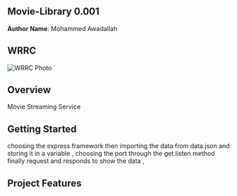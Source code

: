## Movie-Library   0.001
**Author Name**:  Mohammed Awadallah 

##  WRRC
![WRRC Photo](https://cdn.discordapp.com/attachments/933052924685348974/937439701835608094/WRRC.jpg)
`
##  Overview
   Movie Streaming Service 

##  Getting Started
choosing the express framework then importing the data from data.json and storing it in a variable , choosing the port through the get.listen method 
finally request and responds to show the data , 

##  Project Features
<!-- What are the features included in you app -->